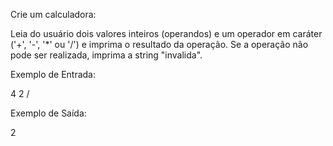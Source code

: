 Crie um calculadora:

Leia do usuário dois valores inteiros (operandos) e um operador em caráter ('+',  '-', '*' ou '/') e imprima o resultado da operação. Se a operação não pode ser realizada, imprima a string "invalida".

Exemplo de Entrada:

4
2
/

Exemplo de Saída:

2